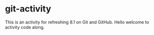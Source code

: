 # git-activity

This is an activity for refreshing 8.1 on Git and GitHub.
Hello welcome to activity code along.
